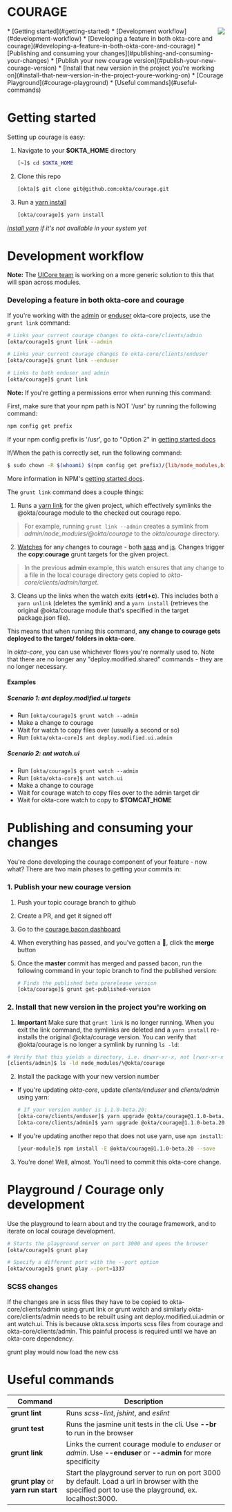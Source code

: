 COURAGE
=======
<img align="right" src="docs/img/ico_courage_64.png?raw=true" />
* [Getting started](#getting-started)
* [Development workflow](#development-workflow)
  * [Developing a feature in both okta-core and courage](#developing-a-feature-in-both-okta-core-and-courage)
* [Publishing and consuming your changes](#publishing-and-consuming-your-changes)
  * [Publish your new courage version](#publish-your-new-courage-version)
  * [Install that new version in the project you're working on](#install-that-new-version-in-the-project-youre-working-on)
* [Courage Playground](#courage-playground)
* [Useful commands](#useful-commands)

<a id="getting-started"></a>
# Getting started

Setting up courage is easy:

1. Navigate to your **$OKTA_HOME** directory
    ```bash
    [~]$ cd $OKTA_HOME
    ```

2. Clone this repo
    ```bash
    [okta]$ git clone git@github.com:okta/courage.git
    ```

3. Run a [yarn install](https://yarnpkg.com/en/docs/cli/install)
    ```bash
    [okta/courage]$ yarn install
    ```
_[install yarn](https://yarnpkg.com/en/docs/install) if it's not available in your system yet_

<a id="development-workflow"></a>
# Development workflow

**Note:** The [UICore team](https://oktawiki.atlassian.net/wiki/display/eng/UI+Core) is working on a more generic solution to this that will span across modules.

<a id="developing-a-feature-in-both-okta-core-and-courage"></a>
### Developing a feature in both okta-core and courage

If you're working with the [admin](https://github.com/okta/okta-core/tree/master/clients/admin) or [enduser](https://github.com/okta/okta-core/tree/master/clients/enduser) okta-core projects, use the `grunt link` command:
```bash
# Links your current courage changes to okta-core/clients/admin
[okta/courage]$ grunt link --admin

# Links your current courage changes to okta-core/clients/enduser
[okta/courage]$ grunt link --enduser

# Links to both enduser and admin
[okta/courage]$ grunt link
```

**Note:** If you're getting a permissions error when running this command:

First, make sure that your npm path is NOT '/usr' by running the following command:
```bash
npm config get prefix
```
If your npm config prefix is '/usr', go to "Option 2" in [getting started docs](https://docs.npmjs.com/getting-started/fixing-npm-permissions)

If/When the path is correctly set, run the following command:
```bash
$ sudo chown -R $(whoami) $(npm config get prefix)/{lib/node_modules,bin,share}
```

More information in NPM's [getting started docs](https://docs.npmjs.com/getting-started/fixing-npm-permissions).


The `grunt link` command does a couple things:

1. Runs a [yarn link](https://yarnpkg.com/en/docs/cli/link) for the given project, which effectively symlinks the @okta/courage module to the checked out courage repo.

  > For example, running `grunt link --admin` creates a symlink from *admin/node_modules/@okta/courage* to the *okta/courage* directory.

2. [Watches](https://github.com/gruntjs/grunt-contrib-watch) for any changes to courage - both [sass](https://github.com/okta/courage/tree/master/assets/sass) and [js](https://github.com/okta/courage/tree/master/src). Changes trigger the **copy:courage** grunt targets for the given project.

  > In the previous **admin** example, this watch ensures that any change to a file in the local courage directory gets copied to *okta-core/clients/admin/target*.

3. Cleans up the links when the watch exits (**ctrl+c**). This includes both a `yarn unlink` (deletes the symlink) and a `yarn install` (retrieves the original @okta/courage module that's specified in the target package.json file).

This means that when running this command, **any change to courage gets deployed to the target/ folders in okta-core**.

In *okta-core*, you can use whichever flows you're normally used to. Note that there are no longer any "deploy.modified.shared" commands - they are no longer necessary.

#### Examples

##### Scenario 1: ant deploy.modified.ui targets
- Run `[okta/courage]$ grunt watch --admin`
- Make a change to courage
- Wait for watch to copy files over (usually a second or so)
- Run `[okta/okta-core]$ ant deploy.modified.ui.admin`

##### Scenario 2: ant watch.ui
- Run `[okta/courage]$ grunt watch --admin`
- Run `[okta/okta-core]$ ant watch.ui`
- Make a change to courage
- Wait for courage watch to copy files over to the admin target dir
- Wait for okta-core watch to copy to **$TOMCAT_HOME**

<a id="publishing-and-consuming-your-changes"></a>
# Publishing and consuming your changes

You're done developing the courage component of your feature - now what? There are two main phases to getting your commits in:

<a id="publish-your-new-courage-version"></a>
### 1. Publish your new courage version

1. Push your topic courage branch to github
2. Create a PR, and get it signed off
3. Go to the [courage bacon dashboard](http://bacon.trex.saasure.com/#!/commits/courage)
4. When everything has passed, and you've gotten a :rocket:, click the **merge** button
5. Once the **master** commit has merged and passed bacon, run the following command in your topic branch to find the published version:

    ```bash
    # Finds the published beta prerelease version
    [okta/courage]$ grunt get-published-version
    ```

<a id="install-that-new-version-in-the-project-youre-working-on"></a>
### 2. Install that new version in the project you're working on

1. **Important** Make sure that `grunt link` is no longer running. When you exit the link command, the symlinks are deleted and a `yarn install` re-installs the original @okta/courage version. You can verify that @okta/courage is no longer a symlink by running `ls -ld`:

  ```bash
  # Verify that this yields a directory, i.e. drwxr-xr-x, not lrwxr-xr-x
  [clients/admin]$ ls -ld node_modules/\@okta/courage
  ```

2. Install the package with your new version number

  - If you're updating *okta-core*, update *clients/enduser* and *clients/admin* using yarn:

      ```bash
      # If your version number is 1.1.0-beta.20:
      [okta-core/clients/enduser]$ yarn upgrade @okta/courage@1.1.0-beta.20
      [okta-core/clients/admin]$ yarn upgrade @okta/courage@1.1.0-beta.20
      ```

  - If you're updating another repo that does not use yarn, use `npm install`:

      ```bash
      [your-module]$ npm install -E @okta/courage@1.1.0-beta.20 --save
      ```

3. You're done! Well, almost. You'll need to commit this okta-core change.

<a id="courage-playground"></a>
# Playground / Courage only development

Use the playground to learn about and try the courage framework, and to iterate on local courage development.

```bash
# Starts the playground server on port 3000 and opens the browser
[okta/courage]$ grunt play

# Specify a different port with the --port option
[okta/courage]$ grunt play --port=1337
```

### SCSS changes
If the changes are in scss files they have to be copied to okta-core/clients/admin using grunt link or grunt watch and
similarly okta-core/clients/admin needs to be rebuilt using ant deploy.modified.ui.admin or ant watch.ui. This is
because okta.scss imports scss files from courage and okta-core/clients/admin. This painful process is required until
we have an okta-core dependency.

grunt play would now load the new css
<a id="useful-commands"></a>
# Useful commands

Command        | Description
-------------- | --------------
**grunt lint** | Runs *scss-lint*, *jshint*, and *eslint*
**grunt test** | Runs the jasmine unit tests in the cli. Use **--br** to run in the browser
**grunt link** | Links the current courage module to *enduser* or *admin*. Use **--enduser** or **--admin** for more specificity
**grunt play** or **yarn run start** | Start the playground server to run on port 3000 by default. Load a url in browser with the specified port to use the playground, ex. localhost:3000.
